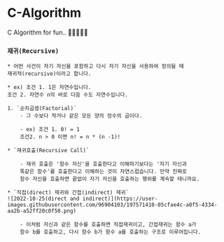 # C-Algorithm
C Algorithm for fun.. 👾🧠👨‍💻🦽

### `재귀(Recursive)`
	* 어떤 사건이 자기 자신을 포함하고 다시 자기 자신을 사용하여 정의될 때
	재귀적(recursive)이라고 합니다.
	
	* ex) 조건 1. 1은 자연수입니다.  
	조건 2. 자연수 n의 바로 다음 수도 자연수입니다.	

	1. `순차곱셈(Factorial)`
		- 그 수보다 작거나 같은 모든 양의 정수의 곱이다.

		- ex) 조건 1. 0! = 1
		조건2. n > 0 이면 n! = n * (n -1)!

	* `재귀호출(Recursive Call)`
	
		- 재귀 호출은 '함수 자신'을 호출한다고 이해하기보다는 '자기 자신과
		똑같은 함수'를 호출한다고 이해하는 것이 자연스럽습니다. 만약 진짜로
		함수 자신을 호출하면 끝없이 자기 자신을 호출하는 행위를 계속할 테니까요.
	
	* `직접(direct) 재귀와 간접(indirect) 재귀`  
	![2022-10-25(direct and indirect)](https://user-images.githubusercontent.com/96904103/197571410-05cfae4c-a0f5-4334-aa2b-a52ff20c0f50.png)
	
		- 이처럼 자신과 같은 함수를 호출하면 직접재귀이고, 간접재귀는 함수 a가
		함수 b를 호출하고, 다시 함수 b가 함수 a를 호출하는 구조로 이루어집니다.
